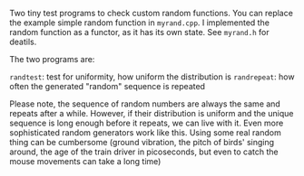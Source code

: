 Two tiny test programs to check custom random functions.
You can replace the example simple random function in `myrand.cpp`.
I implemented the random function as a functor, as it has its own state.
See `myrand.h` for deatils.


The two programs are:

`randtest`: test for uniformity, how uniform the distribution is
`randrepeat`: how often the generated "random" sequence is repeated


Please note, the sequence of random numbers are always the same and repeats after a while. However, if their distribution is uniform and the unique sequence is long enough before it repeats, we can live with it.
Even more sophisticated random generators work like this. Using some real random thing can be cumbersome (ground vibration, the pitch of birds' singing around, the age of the train driver in picoseconds, but even to catch the mouse movements can take a long time)   
